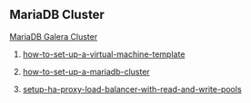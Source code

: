## MariaDB Cluster

[MariaDB Galera Cluster](https://mariadb.com/kb/en/library/getting-started-with-mariadb-galera-cluster/)

1. [how-to-set-up-a-virtual-machine-template](https://mariadb.com/resources/blog/setting-up-a-mariadb-enterprise-cluster-part-1-how-to-set-up-a-virtual-machine-template/)

2. [how-to-set-up-a-mariadb-cluster](https://mariadb.com/resources/blog/setting-up-a-mariadb-enterprise-cluster-part-2-how-to-set-up-a-mariadb-cluster/)

3. [setup-ha-proxy-load-balancer-with-read-and-write-pools](https://mariadb.com/resources/blog/setup-mariadb-enterprise-cluster-part-3-setup-ha-proxy-load-balancer-with-read-and-write-pools/)
